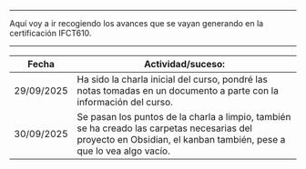 
---
Aquí voy a ir recogiendo los avances que se vayan generando en la certificación IFCT610.

---

| Fecha      | Actividad/suceso:                                                                                                                                                  |
| ---------- | ------------------------------------------------------------------------------------------------------------------------------------------------------------------ |
| 29/09/2025 | Ha sido la charla inicial del curso, pondré las notas tomadas en un documento a parte con la información del curso.                                                |
| 30/09/2025 | Se pasan los puntos de la charla a limpio, también se ha creado las carpetas necesarias del proyecto en Obsidian, el kanban también, pese a que lo vea algo vacío. |
